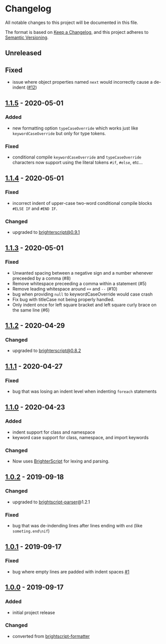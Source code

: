 # Changelog
All notable changes to this project will be documented in this file.

The format is based on [Keep a Changelog](https://keepachangelog.com/en/1.0.0/),
and this project adheres to [Semantic Versioning](https://semver.org/spec/v2.0.0.html).



## Unreleased
## Fixed
 - issue where object properties named `next` would incorrectly cause a de-indent ([#12](https://github.com/rokucommunity/brighterscript-formatter/issues/12))



## [1.1.5] - 2020-05-01
### Added
 - new formatting option `typeCaseOverride` which works just like `keywordCaseOverride` but only for type tokens. 
### Fixed
 - conditional compile `keywordCaseOverride` and `typeCaseOverride` characters now support using the literal tokens `#if`, `#else`, etc...



## [1.1.4] - 2020-05-01
### Fixed
 - incorrect indent of upper-case two-word conditional compile blocks `#ELSE IF` and `#END IF`. 
### Changed
 - upgraded to [brighterscript@0.9.1](https://github.com/rokucommunity/brighterscript/blob/master/CHANGELOG.md#091---2020-05-01)



## [1.1.3] - 2020-05-01
### Fixed
 - Unwanted spacing between a negative sign and a number whenever preceeded by a comma (#8)
 - Remove whitespace preceeding a comma within a statement (#5)
 - Remove leading whitespace around `++` and `--` (#10)
 - bug when providing `null` to keywordCaseOverride would case crash
 - Fix bug with titleCase not being properly handled.
 - Only indent once for left square bracket and left square curly brace on the same line (#6)



## [1.1.2] - 2020-04-29
### Changed
 - upgraded to [brighterscript@0.8.2](https://github.com/rokucommunity/brighterscript/blob/master/CHANGELOG.md#082---2020-04-29)



## [1.1.1] - 2020-04-27
### Fixed
 - bug that was losing an indent level when indenting `foreach` statements



## [1.1.0] - 2020-04-23
### Added
 - indent support for class and namespace
 - keyword case support for class, namespace, and import keywords
### Changed
 - Now uses [BrighterScript](https://github.com/RokuCommunity/brighterscript) for lexing and parsing.



## [1.0.2] - 2019-09-18
### Changed
 - upgraded to [brightscript-parser](https://github.com/RokuCommunity/brightscript-parser)@1.2.1
### Fixed
 - bug that was de-indending lines after lines ending with `end` (like `someting.end\nif`)



## [1.0.1] - 2019-09-17
### Fixed
 - bug where empty lines are padded with indent spaces [#1](https://github.com/rokucommunity/brighterscript-formatter/issues/1)



## [1.0.0] - 2019-09-17
### Added
 - initial project release
### Changed
 - converted from [brightscript-formatter](https://github.com/RokuCommunity/brightscript-formatter)



[1.1.5]:  https://github.com/RokuCommunity/brighterscript-formatter/compare/v1.1.4...v1.1.5
[1.1.4]:  https://github.com/RokuCommunity/brighterscript-formatter/compare/v1.1.3...v1.1.4
[1.1.3]:  https://github.com/RokuCommunity/brighterscript-formatter/compare/v1.1.2...v1.1.3
[1.1.2]:  https://github.com/RokuCommunity/brighterscript-formatter/compare/v1.1.1...v1.1.2
[1.1.1]:  https://github.com/RokuCommunity/brighterscript-formatter/compare/v1.1.0...v1.1.1
[1.1.0]:  https://github.com/RokuCommunity/brighterscript-formatter/compare/v1.0.2...v1.1.0
[1.0.2]:  https://github.com/RokuCommunity/brighterscript-formatter/compare/v1.0.1...v1.0.2
[1.0.1]:  https://github.com/RokuCommunity/brighterscript-formatter/compare/v1.0.0...v1.0.1
[1.0.0]:  https://github.com/RokuCommunity/brighterscript-formatter/tree/v1.0.0
